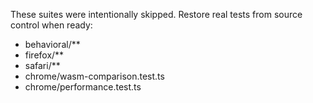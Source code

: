 These suites were intentionally skipped. Restore real tests from source control when ready:
- behavioral/**
- firefox/**
- safari/**
- chrome/wasm-comparison.test.ts
- chrome/performance.test.ts
